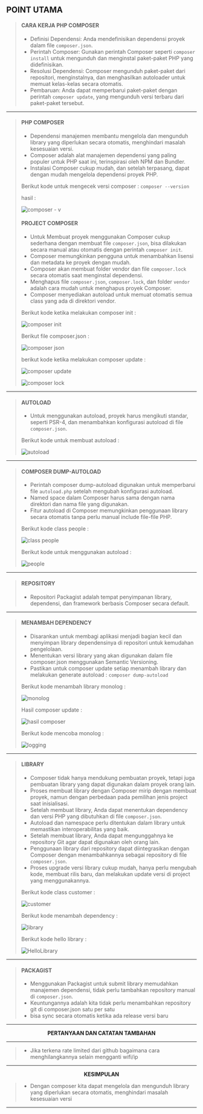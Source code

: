   <b>POINT UTAMA</b>
---
> #### CARA KERJA PHP COMPOSER
> - Definisi Dependensi: Anda mendefinisikan dependensi proyek dalam file `composer.json`.
> - Perintah Composer: Gunakan perintah Composer seperti `composer install` untuk mengunduh dan menginstal paket-paket PHP yang didefinisikan.
> - Resolusi Dependensi: Composer mengunduh paket-paket dari repositori, menginstalnya, dan menghasilkan autoloader untuk memuat kelas-kelas secara otomatis.
> - Pembaruan: Anda dapat memperbarui paket-paket dengan perintah `composer update`, yang mengunduh versi terbaru dari paket-paket tersebut.
---
> #### PHP COMPOSER
> - Dependensi manajemen membantu mengelola dan mengunduh library yang diperlukan secara otomatis, menghindari masalah kesesuaian versi.
> - Composer adalah alat manajemen dependensi yang paling populer untuk PHP saat ini, terinspirasi oleh NPM dan Bundler.
> - Instalasi Composer cukup mudah, dan setelah terpasang, dapat dengan mudah mengelola dependensi proyek PHP.
>
> Berikut kode untuk mengecek versi composer : `composer --version`
>
> hasil :
>
> ![composer - v](https://github.com/Usmanganteng/Belajar-php-composer-library/assets/145539295/42f90d9d-400b-44bc-a087-be439622c1ac)
>
> #### PROJECT COMPOSER
> - Untuk Membuat proyek menggunakan Composer cukup sederhana dengan membuat file ```composer.json```, bisa dilakukan secara manual atau otomatis dengan perintah ```composer init```.
> - Composer memungkinkan pengguna untuk menambahkan lisensi dan metadata ke proyek dengan mudah.
> - Composer akan membuat folder vendor dan file ```composer.lock``` secara otomatis saat menginstal dependensi.
> - Menghapus file ```composer.json```, ```composer.lock```, dan folder ```vendor``` adalah cara mudah untuk menghapus proyek Composer.
> - Composer menyediakan autoload untuk memuat otomatis semua class yang ada di direktori vendor.
>
> Berikut kode ketika melakukan composer init :
>
>![composer init](https://github.com/Usmanganteng/Belajar-php-composer-library/assets/145539295/35813d9b-730d-4421-a22d-cc868b1609a6)
>
> Berikut file composer.json :
>
> ![composer json](https://github.com/Usmanganteng/Belajar-php-composer-library/assets/145539295/417d75dd-7343-4d05-8798-559d4b51c054)
>
> berikut kode ketika melakukan composer update :
>
> ![composer update](https://github.com/Usmanganteng/Belajar-php-composer-library/assets/145539295/3af738c6-684e-4531-9a2d-4f943063c839)
>
> ![composer lock](https://github.com/Usmanganteng/Belajar-php-composer-library/assets/145539295/675009e7-c127-4b43-8273-c506632238f6)
---
> #### AUTOLOAD
> - Untuk menggunakan autoload, proyek harus mengikuti standar, seperti PSR-4, dan menambahkan konfigurasi autoload di file ```composer.json```.
>
> Berikut kode untuk membuat autoload :
>
> ![autoload](https://github.com/Usmanganteng/Belajar-php-composer-library/assets/145539295/692ffdb2-40f2-4a7b-9f8c-977bc67a1a67)
---
> #### COMPOSER DUMP-AUTOLOAD
> - Perintah composer dump-autoload digunakan untuk memperbarui file ```autoload.php``` setelah mengubah konfigurasi autoload.
> - Named space dalam Composer harus sama dengan nama direktori dan nama file yang digunakan.
> - Fitur autoload di Composer memungkinkan penggunaan library secara otomatis tanpa perlu manual include file-file PHP.
>
> Berikut kode class people :
>
> ![class people](https://github.com/Usmanganteng/Belajar-php-composer-library/assets/145539295/226737ee-205c-46ee-a5b9-64501960b1f2)
>
> Berikut kode untuk menggunakan autoload :
>
> ![people](https://github.com/Usmanganteng/Belajar-php-composer-library/assets/145539295/dfe7a76b-5387-4ea9-943b-798c27060b07)
---
> #### REPOSITORY
> - Repositori Packagist adalah tempat penyimpanan library, dependensi, dan framework berbasis Composer secara default.
---
> #### MENAMBAH DEPENDENCY
> - Disarankan untuk membagi aplikasi menjadi bagian kecil dan menyimpan library dependensinya di repositori untuk kemudahan pengelolaan.
> - Menentukan versi library yang akan digunakan dalam file composer.json menggunakan Semantic Versioning.
> - Pastikan untuk composer update setiap menambah library dan melakukan generate autoload : ```composer dump-autoload```
>
> Berikut kode menambah library monolog :
>
> ![monolog](https://github.com/Usmanganteng/Belajar-php-composer-library/assets/145539295/ec4e57ca-3574-40d2-8959-b99524122bc5)
>
> Hasil composer update :
>
> ![hasil composer](https://github.com/Usmanganteng/Belajar-php-composer-library/assets/145539295/4e034d8a-237f-49e5-ad7f-fd04b7b2bad7)
>
> Berikut kode mencoba monolog :
>
> ![logging](https://github.com/Usmanganteng/Belajar-php-composer-library/assets/145539295/43a40512-a176-41fd-b077-1561ec3c6086)
---
> #### LIBRARY
> - Composer tidak hanya mendukung pembuatan proyek, tetapi juga pembuatan library yang dapat digunakan dalam proyek orang lain.
> - Proses membuat library dengan Composer mirip dengan membuat proyek, namun dengan perbedaan pada pemilihan jenis project saat inisialisasi.
> - Setelah membuat library, Anda dapat menentukan dependency dan versi PHP yang dibutuhkan di file ```composer.json```.
> - Autoload dan namespace perlu ditentukan dalam library untuk memastikan interoperabilitas yang baik.
> - Setelah membuat library, Anda dapat mengunggahnya ke repository Git agar dapat digunakan oleh orang lain.
> - Penggunaan library dari repository dapat diintegrasikan dengan Composer dengan menambahkannya sebagai repository di file ```composer.json```.
> - Proses upgrade versi library cukup mudah, hanya perlu mengubah kode, membuat rilis baru, dan melakukan update versi di project yang menggunakannya.
>
> 
> Berikut kode class customer :
>
> ![customer](https://github.com/Usmanganteng/Belajar-php-composer-library/assets/145539295/c31cfb6a-f0ec-42f9-b620-2911f0484225)
>
> Berikut kode menambah dependency :
>
>![library](https://github.com/Usmanganteng/Belajar-php-composer-library/assets/145539295/a73295bd-0888-447b-af9b-65ef832a0f21)
>
> Berikut kode hello library :
>
>![HelloLibrary](https://github.com/Usmanganteng/Belajar-php-composer-library/assets/145539295/72a45573-f79c-4fa9-838a-d6cd9abfc2be)
>
---
> #### PACKAGIST
> - Menggunakan Packagist untuk submit library memudahkan manajemen dependensi, tidak perlu tambahkan repository manual di ```composer.json```.
> - Keuntungannya adalah kita tidak perlu menambahkan repository git di composer.json satu per satu
> - bisa sync secara otomatis ketika ada release versi baru
---
<p align="center" >
  <b>PERTANYAAN DAN CATATAN TAMBAHAN</b>
</p>

---

> - Jika terkena rate limited dari github bagaimana cara menghilangkannya selain mengganti wifi/ip

---

<p align="center" >
  <b>KESIMPULAN</b>
</p>

> - Dengan composer kita dapat mengelola dan mengunduh library yang diperlukan secara otomatis, menghindari masalah kesesuaian versi

---
